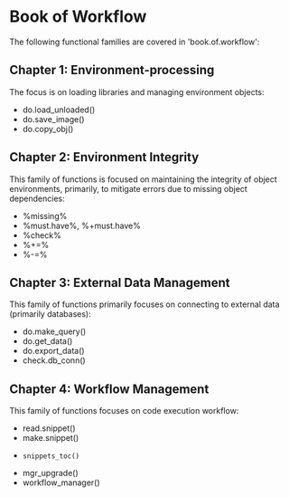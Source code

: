 # Book of Workflow

The following functional families are covered in 'book.of.workflow':

## Chapter 1: Environment-processing

The focus is on loading libraries and managing environment objects:

-   do.load_unloaded()
-   do.save_image()
-   do.copy_obj()

## Chapter 2: Environment Integrity

This family of functions is focused on maintaining the integrity of object environments, primarily, to mitigate errors due to missing object dependencies:

-   %missing%
-   %must.have%, %+must.have%
-   %check%
-   %+=%
-   %-=%

## Chapter 3: External Data Management

This family of functions primarily focuses on connecting to external data (primarily databases):

-   do.make_query()
-   do.get_data()
-   do.export_data()
-   check.db_conn()

## Chapter 4: Workflow Management

This family of functions focuses on code execution workflow:

-   read.snippet()
-   make.snippet()
-	  snippets_toc()
-   mgr_upgrade()
-   workflow_manager()
